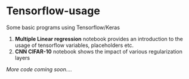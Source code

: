# Tensorflow-usage
Some basic programs using Tensorflow/Keras
1. **Multiple Linear regression** notebook provides an introduction to the usage of tensorflow variables, placeholders etc.
1. **CNN CIFAR-10** notebook shows the impact of various regularization layers

*More code coming soon....*

